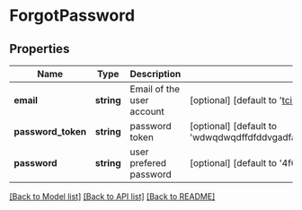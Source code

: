 # ForgotPassword

## Properties
Name | Type | Description | Notes
------------ | ------------- | ------------- | -------------
**email** | **string** | Email of the user account | [optional] [default to 'tcid@retrotax-aci.com']
**password_token** | **string** | password token | [optional] [default to 'wdwqdwqdffdfddvgadfadsf2ds6f79rcv9vy7wsc24rtg8ws2efqwe3er32']
**password** | **string** | user prefered password | [optional] [default to '4f6e8fefewf9wefw']

[[Back to Model list]](../README.md#documentation-for-models) [[Back to API list]](../README.md#documentation-for-api-endpoints) [[Back to README]](../README.md)


